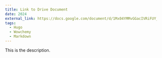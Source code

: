 ```yaml
---
title: Link to Drive Document
date: 2024
external_link: https://docs.google.com/document/d/1Mx04YMMvGGacIVRiFUY_4pr98eu_u4Zf/edit#heading=h.1fob9te
tags:
  - Hugo
  - Wowchemy
  - Markdown
---
```


This is the description.

<!--more-->
